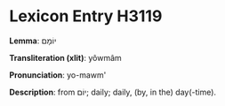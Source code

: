 # Lexicon Entry H3119

**Lemma**: יוֹמָם

**Transliteration (xlit)**: yôwmâm

**Pronunciation**: yo-mawm'

**Description**:
from יוֹם; daily; daily, (by, in the) day(-time).
